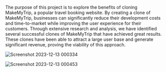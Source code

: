 The purpose of this project is to explore the benefits of cloning MakeMyTrip, a popular travel booking website. By creating a clone of MakeMyTrip, businesses can significantly reduce their development costs and time-to-market while improving the user experience for their customers.
Through extensive research and analysis, we have identified several successful clones of MakeMyTrip that have achieved great results. These clones have been able to attract a large user base and generate significant revenue, proving the viability of this approach.

![Screenshot 2023-12-13 000334](https://github.com/AryamaAgrawal/Travel-Website/assets/97736413/97fafe62-7876-48ba-bdc1-45b16760652a)


![Screenshot 2023-12-13 000453](https://github.com/AryamaAgrawal/Travel-Website/assets/97736413/c0715a09-6450-4622-a18f-07ec8c2ab576)

